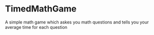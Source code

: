 # TimedMathGame
A simple math game which askes you math questions and tells you your average time for each question
